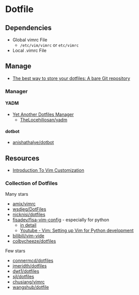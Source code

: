 # Dotfile

## Dependencies

* Global vimrc File
  * `/etc/vim/vimrc` or `etc/vimrc`
* Local .vimrc File

## Manage

* [The best way to store your dotfiles: A bare Git repository](https://www.atlassian.com/git/tutorials/dotfiles)

### Manager

#### YADM

* [Yet Another Dotfiles Manager](https://yadm.io/)
  * [TheLocehiliosan/yadm](https://github.com/TheLocehiliosan/yadm)

#### dotbot

* [anishathalye/dotbot](https://github.com/anishathalye/dotbot)

## Resources

* [Introduction To Vim Customization](https://www.linode.com/docs/tools-reference/tools/introduction-to-vim-customization/)

### Collection of Dotfiles

Many stars

* [amix/vimrc](https://github.com/amix/vimrc)
* [wsdjeg/DotFiles](https://github.com/wsdjeg/DotFiles)
* [nicknisi/dotfiles](https://github.com/nicknisi/dotfiles)
* [fisadev/fisa-vim-config](https://github.com/fisadev/fisa-vim-config) - especially for python
  * [in detail](https://fisadev.github.io/fisa-vim-config/)
  * [Youtube - Vim: Setting up Vim for Python development](https://youtu.be/vlb3qUiS2ZY)
* [bilibili/vim-vide](https://github.com/bilibili/vim-vide)
* [colbycheeze/dotfiles](https://github.com/colbycheeze/dotfiles)

Few stars

* [connermcd/dotfiles](https://github.com/connermcd/dotfiles)
* [jmeridth/dotfiles](https://github.com/jmeridth/dotfiles)
* [dwt1/dotfiles](https://gitlab.com/dwt1/dotfiles)
* [sjl/dotfiles](https://bitbucket.org/sjl/dotfiles/src)
* [chusiang/vimrc](https://github.com/chusiang/vimrc)
* [wangshub/dotfile](https://github.com/wangshub/dotfile)
